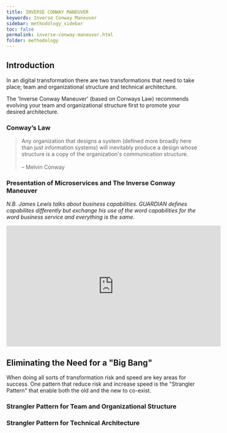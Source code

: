 ```yaml
---
title: INVERSE CONWAY MANEUVER
keywords: Inverse Conway Maneuver
sidebar: methodology_sidebar
toc: false
permalink: inverse-conway-maneuver.html
folder: methodology
---
```


## Introduction
In an digital transformation there are two transformations that need to take place; team and organizational structure and technical architecture.

The 'Inverse Conway Maneuver' (based on Conways Law) recommends evolving your team and organizational structure first to promote your desired architecture.

### Conway’s Law
> Any organization that designs a system (defined more broadly here than just information systems) will inevitably produce a design whose structure is a copy of the organization's communication structure.  
> <br>– Melvin Conway

### Presentation of Microservices and The Inverse Conway Maneuver
*N.B. James Lewis talks about business capabilities. GUARDIAN defines capabilites differently but exchange his use of the word capabilities for the word business service and everything is the same.*

<iframe width="560" height="315" src="https://www.youtube.com/embed/uicjqeZO690" frameborder="0" allowfullscreen></iframe>

## Eliminating the Need for a "Big Bang"
When doing all sorts of transformation risk and speed are key areas for success. One pattern that reduce risk and increase speed is the "Strangler Pattern" that enable both the old and the new to co-exist.

### Strangler Pattern for Team and Organizational Structure

### Strangler Pattern for Technical Architecture
